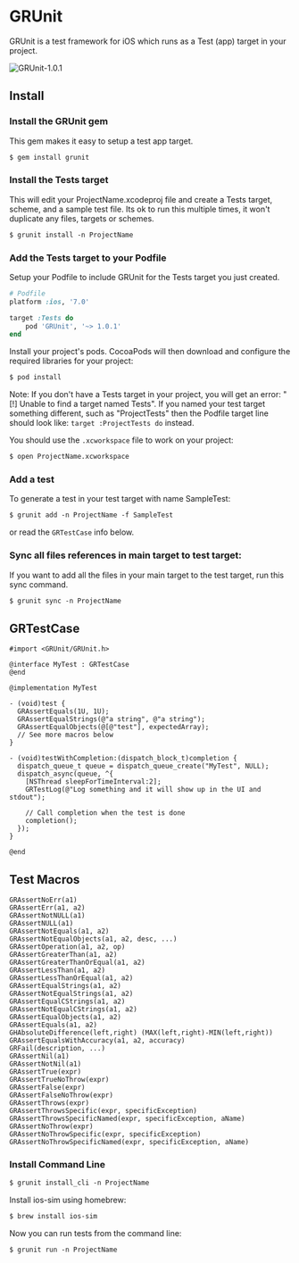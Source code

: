 # GRUnit 

GRUnit is a test framework for iOS which runs as a Test (app) target in your project.

![GRUnit-1.0.1](https://raw.githubusercontent.com/gabriel/GRUnit/master/GRUnit-1.0.1.png)

## Install

### Install the GRUnit gem

This gem makes it easy to setup a test app target.

```xml
$ gem install grunit
```

### Install the Tests target

This will edit your ProjectName.xcodeproj file and create a Tests target, scheme, and a sample test file. Its ok to run this multiple times, it won't duplicate any files, targets or schemes.

```xml
$ grunit install -n ProjectName
```

### Add the Tests target to your Podfile

Setup your Podfile to include GRUnit for the Tests target you just created. 

```ruby
# Podfile
platform :ios, '7.0'

target :Tests do
	pod 'GRUnit', '~> 1.0.1'
end
```

Install your project's pods. CocoaPods will then download and configure the required libraries for your project:

```xml
$ pod install
```

Note: If you don't have a Tests target in your project, you will get an error: "[!] Unable to find a target named Tests". If you named your test target something different, such as "ProjectTests" then the Podfile target line should look like: `target :ProjectTests do` instead.

You should use the `.xcworkspace` file to work on your project:

```xml
$ open ProjectName.xcworkspace
```

### Add a test

To generate a test in your test target with name SampleTest:

```xml
$ grunit add -n ProjectName -f SampleTest
```

or read the `GRTestCase` info below.

### Sync all files references in main target to test target:

If you want to add all the files in your main target to the test target, run this sync command.

```xml
$ grunit sync -n ProjectName
```

## GRTestCase

```objc
#import <GRUnit/GRUnit.h>

@interface MyTest : GRTestCase
@end

@implementation MyTest

- (void)test {
  GRAssertEquals(1U, 1U);
  GRAssertEqualStrings(@"a string", @"a string");
  GRAssertEqualObjects(@[@"test"], expectedArray);
  // See more macros below
}

- (void)testWithCompletion:(dispatch_block_t)completion {
  dispatch_queue_t queue = dispatch_queue_create("MyTest", NULL);
  dispatch_async(queue, ^{
    [NSThread sleepForTimeInterval:2];
    GRTestLog(@"Log something and it will show up in the UI and stdout");

    // Call completion when the test is done
    completion();
  });
}

@end
```

## Test Macros

```
GRAssertNoErr(a1)
GRAssertErr(a1, a2)
GRAssertNotNULL(a1)
GRAssertNULL(a1)
GRAssertNotEquals(a1, a2)
GRAssertNotEqualObjects(a1, a2, desc, ...)
GRAssertOperation(a1, a2, op)
GRAssertGreaterThan(a1, a2)
GRAssertGreaterThanOrEqual(a1, a2)
GRAssertLessThan(a1, a2)
GRAssertLessThanOrEqual(a1, a2)
GRAssertEqualStrings(a1, a2)
GRAssertNotEqualStrings(a1, a2)
GRAssertEqualCStrings(a1, a2)
GRAssertNotEqualCStrings(a1, a2)
GRAssertEqualObjects(a1, a2)
GRAssertEquals(a1, a2)
GHAbsoluteDifference(left,right) (MAX(left,right)-MIN(left,right))
GRAssertEqualsWithAccuracy(a1, a2, accuracy)
GRFail(description, ...)
GRAssertNil(a1)
GRAssertNotNil(a1)
GRAssertTrue(expr)
GRAssertTrueNoThrow(expr)
GRAssertFalse(expr)
GRAssertFalseNoThrow(expr)
GRAssertThrows(expr)
GRAssertThrowsSpecific(expr, specificException)
GRAssertThrowsSpecificNamed(expr, specificException, aName)
GRAssertNoThrow(expr)
GRAssertNoThrowSpecific(expr, specificException)
GRAssertNoThrowSpecificNamed(expr, specificException, aName)
```

### Install Command Line

```xml
$ grunit install_cli -n ProjectName
```

Install ios-sim using homebrew:

```xml
$ brew install ios-sim
```

Now you can run tests from the command line:

```xml
$ grunit run -n ProjectName
```
